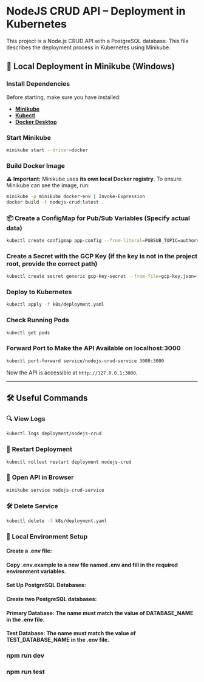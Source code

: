 # NodeJS CRUD API – Deployment in Kubernetes

This project is a Node.js CRUD API with a PostgreSQL database. This file describes the deployment process in Kubernetes using Minikube.

## 🚀 Local Deployment in Minikube (Windows)

### Install Dependencies
Before starting, make sure you have installed:
- **[Minikube](https://minikube.sigs.k8s.io/docs/start/)**
- **[Kubectl](https://kubernetes.io/docs/tasks/tools/install-kubectl/)**
- **[Docker Desktop](https://www.docker.com/products/docker-desktop/)**

### Start Minikube
```sh
minikube start --driver=docker
```

### Build Docker Image
⚠️ **Important:** Minikube uses **its own local Docker registry**. To ensure Minikube can see the image, run:
```sh
minikube -p minikube docker-env | Invoke-Expression
docker build -t nodejs-crud:latest .
```

### 📦 Create a ConfigMap for Pub/Sub Variables (Specify actual data)
```sh
kubectl create configmap app-config --from-literal=PUBSUB_TOPIC=authors_topic --from-literal=PUBSUB_SUBSCRIPTION=authors_topic-sub
```

### Create a Secret with the GCP Key (if the key is not in the project root, provide the correct path)
```sh
kubectl create secret generic gcp-key-secret --from-file=gcp-key.json=./gcp-key.json
```

### Deploy to Kubernetes
```sh
kubectl apply -f k8s/deployment.yaml
```

### Check Running Pods
```sh
kubectl get pods
```

### Forward Port to Make the API Available on localhost:3000
```sh
kubectl port-forward service/nodejs-crud-service 3000:3000
```
Now the API is accessible at `http://127.0.0.1:3000`.

---

## 🛠 Useful Commands

### 🔍 **View Logs**
```sh
kubectl logs deployment/nodejs-crud
```

### 🔄 **Restart Deployment**
```sh
kubectl rollout restart deployment nodejs-crud
```

### 🔗 **Open API in Browser**
```sh
minikube service nodejs-crud-service
```

### 🛠 **Delete Service**
```sh
kubectl delete -f k8s/deployment.yaml
```

### 🔧 Local Environment Setup

#### Create a .env file:
#### Copy .env.example to a new file named .env and fill in the required environment variables.

#### Set Up PostgreSQL Databases:
#### Create two PostgreSQL databases:

#### Primary Database: The name must match the value of DATABASE_NAME in the .env file.
#### Test Database: The name must match the value of TEST_DATABASE_NAME in the .env file.

### npm run dev
### npm run test